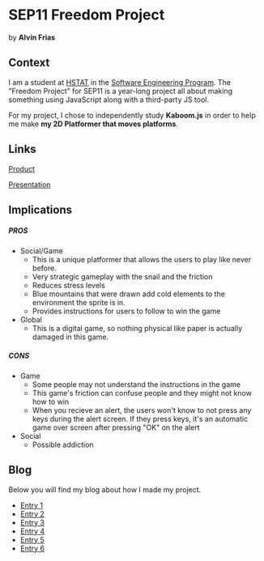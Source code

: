 # SEP11 Freedom Project
by **Alvin Frias**

## Context
I am a student at [HSTAT](https://www.hstat.org/) in the [Software Engineering Program](https://hstatsep.github.io/). The "Freedom Project" for SEP11 is a year-long project all about making something using JavaScript along with a third-party JS tool.

For my project, I chose to independently study **Kaboom.js** in order to help me make **my 2D Platformer that moves platforms**.

## Links

[Product](https://alvinf7989.github.io/sep11-freedom-project/)

[Presentation](https://docs.google.com/presentation/d/1AlaNYsT6wpVIKgw1E3pqW6uN0OmTnKSJNq2D0T91fFk/edit?slide=id.p#slide=id.p)

## Implications
##### PROS
* Social/Game
    * This is a unique platformer that allows the users to play like never before.
    * Very strategic gameplay with the snail and the friction
    * Reduces stress levels
    * Blue mountains that were drawn add cold elements to the environment the sprite is in.
    * Provides instructions for users to follow to win the game
* Global
    * This is a digital game, so nothing physical like paper is actually damaged in this game.
##### CONS
* Game
    * Some people may not understand the instructions in the game
    * This game's friction can confuse people and they might not know how to win
    * When you recieve an alert, the users won't know to not press any keys during the alert screen. If they press keys, it's an automatic game over screen after pressing "OK" on the alert
* Social
    * Possible addiction


## Blog
Below you will find my blog about how I made my project.

* [Entry 1](blog/entry01.md)
* [Entry 2](blog/entry02.md)
* [Entry 3](blog/entry03.md)
* [Entry 4](blog/entry04.md)
* [Entry 5](blog/entry05.md)
* [Entry 6](blog/entry06.md)
